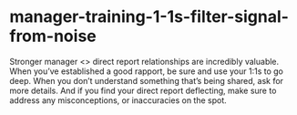 # manager-training-1-1s-filter-signal-from-noise

Stronger manager <> direct report relationships are incredibly valuable. When you’ve established a good rapport, be sure and use your 1:1s to go deep. When you don’t understand something that’s being shared, ask for more details. And if you find your direct report deflecting, make sure to address any misconceptions, or inaccuracies on the spot.
